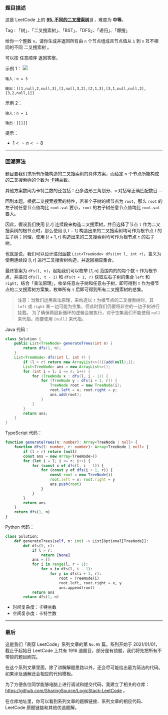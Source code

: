 ### 题目描述

这是 LeetCode 上的 **[95. 不同的二叉搜索树 II](https://leetcode.cn/problems/unique-binary-search-trees-ii/solutions/2438263/gong-shui-san-xie-chang-gui-er-cha-shu-b-h4sw/)** ，难度为 **中等**。

Tag : 「树」、「二叉搜索树」、「BST」、「DFS」、「递归」、「爆搜」



给你一个整数 `n`，请你生成并返回所有由 `n` 个节点组成且节点值从 `1` 到 `n` 互不相同的不同 二叉搜索树 。

可以按 任意顺序 返回答案。

示例 1：
![](https://assets.leetcode.com/uploads/2021/01/18/uniquebstn3.jpg)

```
输入：n = 3

输出：[[1,null,2,null,3],[1,null,3,2],[2,1,3],[3,1,null,null,2],[3,2,null,1]]
```
示例 2：
```
输入：n = 1

输出：[[1]]
```

提示：
* $1 <= n <= 8$

---

### 回溯算法

题目要我们求所有所能构造的二叉搜索树的具体方案，而给定 $n$ 个节点所能构成的二叉搜索树的个数为 [卡特兰数](https://baike.baidu.com/item/%E5%8D%A1%E7%89%B9%E5%85%B0%E6%95%B0)。

其他方案数同为卡特兰数的还包括：凸多边形三角划分、`n` 对括号正确匹配数目 ... 

回到本题，根据二叉搜索搜索的特性，若某个子树的根节点为 `root`，那么 `root` 的左子树任意节点值均比 `root.val` 要小，`root` 的右子树任意节点值均比 `root.val` 要大。

因此，假设我们使用 $[l, r]$ 连续段来构造二叉搜索树，并且选择了节点 `t` 作为二叉搜索树的根节点时，那么使用 $[l, t - 1]$ 构造出来的二叉搜索树均可作为根节点 $t$ 的左子树；同理，使用 $[t + 1, r]$ 构造出来的二叉搜索树均可作为根节点 `t` 的右子树。

也就是说，我们可以设计递归函数 `List<TreeNode> dfs(int l, int r)`，含义为使用连续段 $[l, r]$ 进行二叉搜索树构造，并返回相应集合。

最终答案为 `dfs(1, n)`，起始我们可以枚举 $[1, n]$ 范围内的的每个数 `t` 作为根节点，并递归 `dfs(l, t - 1)` 和 `dfs(t + 1, r)` 获取左右子树的集合 `left` 和 `right`，结合「乘法原理」，枚举任意左子树和任意右子树，即可得到 `t` 作为根节点的二叉搜索树方案集，枚举所有 `t` 后即可得到所有二叉搜索树的总集。

> 注意：当我们运用乘法原理，来构造以 `t` 为根节点的二叉搜索树时，其 `left` 或 `right` 某一边可能为空集，但此时我们仍要将非空的一边子树进行挂载。
> 为了确保两层新循环的逻辑会被执行，对于空集我们不能使用 `null` 来代指，而要使用 `[null]` 来代指。

Java 代码：
```Java 
class Solution {
    public List<TreeNode> generateTrees(int n) {
        return dfs(1, n);
    }
    List<TreeNode> dfs(int l, int r) {
        if (l > r) return new ArrayList<>(){{add(null);}};
        List<TreeNode> ans = new ArrayList<>();
        for (int i = l; i <= r; i++) {
            for (TreeNode x : dfs(l, i - 1)) {
                for (TreeNode y : dfs(i + 1, r)) {
                    TreeNode root = new TreeNode(i);
                    root.left = x; root.right = y;
                    ans.add(root);
                }
            }
        }
        return ans;
    }
}
```
TypeScript 代码：
```TypeScript
function generateTrees(n: number): Array<TreeNode | null> {
    function dfs(l: number, r: number): Array<TreeNode | null> {
        if (l > r) return [null]
        const ans = new Array<TreeNode>()
        for (let i = l; i <= r; i++) {
            for (const x of dfs(l, i - 1)) {
                for (const y of dfs(i + 1, r)) {
                    const root = new TreeNode(i)
                    root.left = x; root.right = y
                    ans.push(root)
                }
            }
        }
        return ans
    }
    return dfs(1, n)
}
```
Python 代码：
```Python
class Solution:
    def generateTrees(self, n: int) -> List[Optional[TreeNode]]:
        def dfs(l, r):
            if l > r:
                return [None]
            ans = []
            for i in range(l, r + 1):
                for x in dfs(l, i - 1):
                    for y in dfs(i + 1, r):
                        root = TreeNode(i)
                        root.left, root.right = x, y
                        ans.append(root)
            return ans
        return dfs(1, n)
```
* 时间复杂度：卡特兰数
* 空间复杂度：卡特兰数

---

### 最后

这是我们「刷穿 LeetCode」系列文章的第 `No.95` 篇，系列开始于 2021/01/01，截止于起始日 LeetCode 上共有 1916 道题目，部分是有锁题，我们将先把所有不带锁的题目刷完。

在这个系列文章里面，除了讲解解题思路以外，还会尽可能给出最为简洁的代码。如果涉及通解还会相应的代码模板。

为了方便各位同学能够电脑上进行调试和提交代码，我建立了相关的仓库：https://github.com/SharingSource/LogicStack-LeetCode 。

在仓库地址里，你可以看到系列文章的题解链接、系列文章的相应代码、LeetCode 原题链接和其他优选题解。

